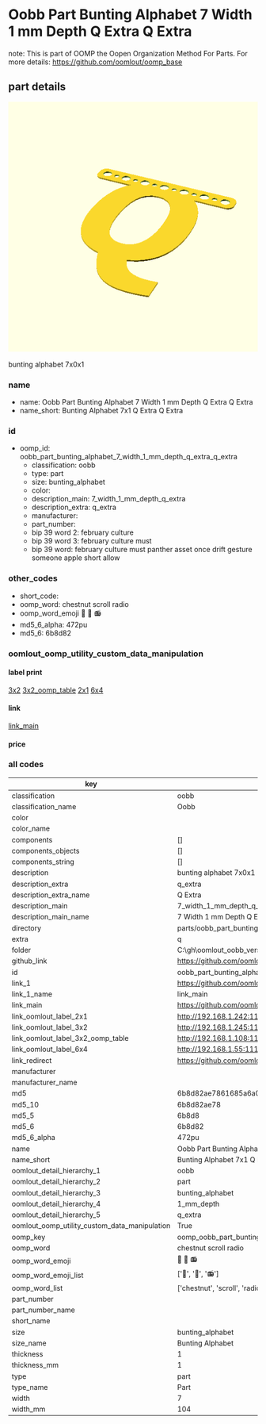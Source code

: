 # Oobb Part Bunting Alphabet 7 Width 1 mm Depth Q Extra Q Extra  

note: This is part of OOMP the Oopen Organization Method For Parts. For more details: https://github.com/oomlout/oomp_base

##  part details
  

[![](3dpr.png)](3dpr.png)

bunting alphabet 7x0x1



### name
* name: Oobb Part Bunting Alphabet 7 Width 1 mm Depth Q Extra Q Extra
* name_short: Bunting Alphabet 7x1 Q Extra Q Extra
### id
* oomp_id: oobb_part_bunting_alphabet_7_width_1_mm_depth_q_extra_q_extra
  * classification: oobb
  * type: part
  * size: bunting_alphabet
  * color: 
  * description_main: 7_width_1_mm_depth_q_extra
  * description_extra: q_extra
  * manufacturer: 
  * part_number: 
  * bip 39 word 2: february culture
  * bip 39 word 3: february culture must
  * bip 39 word: february culture must panther asset once drift gesture someone apple short allow

### other_codes
* short_code: 
* oomp_word: chestnut scroll radio
* oomp_word_emoji :chestnut: :scroll: :radio:
* md5_6_alpha: 472pu
* md5_6: 6b8d82






### oomlout_oomp_utility_custom_data_manipulation
#### label print
[3x2](http://192.168.1.245:1112/?label=oomp%20472pu)
[3x2_oomp_table](http://192.168.1.108:1112/?label=oomp%20472pu)
[2x1](http://192.168.1.242:1112/?label=oomp%20472pu)
[6x4](http://192.168.1.55:1112/?label=oomp%20472pu)    

#### link

[link_main](https://github.com/oomlout/oomlout_oobb_version_4_generated_parts/tree/main/navigation_oomp/oobb/part/bunting_alphabet/7_width_1_mm_depth_q_extra/q_extra/part)                              

#### price







### all codes 
| key | value |  
| --- | --- |  
| classification | oobb |  
| classification_name | Oobb |  
| color |  |  
| color_name |  |  
| components | [] |  
| components_objects | [] |  
| components_string | [] |  
| description | bunting alphabet 7x0x1 |  
| description_extra | q_extra |  
| description_extra_name | Q Extra |  
| description_main | 7_width_1_mm_depth_q_extra |  
| description_main_name | 7 Width 1 mm Depth Q Extra |  
| directory | parts/oobb_part_bunting_alphabet_7_width_1_mm_depth_q_extra_q_extra |  
| extra | q |  
| folder | C:\gh\oomlout_oobb_version_4_generated_parts\parts\oobb_part_bunting_alphabet_7_width_1_mm_depth_q_extra_q_extra |  
| github_link | https://github.com/oomlout/oomlout_oomp_part_src/tree/main/parts/oobb_part_bunting_alphabet_7_width_1_mm_depth_q_extra_q_extra |  
| id | oobb_part_bunting_alphabet_7_width_1_mm_depth_q_extra_q_extra |  
| link_1 | https://github.com/oomlout/oomlout_oobb_version_4_generated_parts/tree/main/navigation_oomp/oobb/part/bunting_alphabet/7_width_1_mm_depth_q_extra/q_extra/part |  
| link_1_name | link_main |  
| link_main | https://github.com/oomlout/oomlout_oobb_version_4_generated_parts/tree/main/navigation_oomp/oobb/part/bunting_alphabet/7_width_1_mm_depth_q_extra/q_extra/part |  
| link_oomlout_label_2x1 | http://192.168.1.242:1112/?label=oomp%20472pu |  
| link_oomlout_label_3x2 | http://192.168.1.245:1112/?label=oomp%20472pu |  
| link_oomlout_label_3x2_oomp_table | http://192.168.1.108:1112/?label=oomp%20472pu |  
| link_oomlout_label_6x4 | http://192.168.1.55:1112/?label=oomp%20472pu |  
| link_redirect | https://github.com/oomlout/oomlout_oobb_version_4_generated_parts/tree/main/parts/oobb_bunting_alphabet_07_01_ex_q |  
| manufacturer |  |  
| manufacturer_name |  |  
| md5 | 6b8d82ae7861685a6a06d9fd240d62a2 |  
| md5_10 | 6b8d82ae78 |  
| md5_5 | 6b8d8 |  
| md5_6 | 6b8d82 |  
| md5_6_alpha | 472pu |  
| name | Oobb Part Bunting Alphabet 7 Width 1 mm Depth Q Extra Q Extra |  
| name_short | Bunting Alphabet 7x1 Q Extra Q Extra |  
| oomlout_detail_hierarchy_1 | oobb |  
| oomlout_detail_hierarchy_2 | part |  
| oomlout_detail_hierarchy_3 | bunting_alphabet |  
| oomlout_detail_hierarchy_4 | 1_mm_depth |  
| oomlout_detail_hierarchy_5 | q_extra |  
| oomlout_oomp_utility_custom_data_manipulation | True |  
| oomp_key | oomp_oobb_part_bunting_alphabet_7_width_1_mm_depth_q_extra_q_extra |  
| oomp_word | chestnut scroll radio |  
| oomp_word_emoji | :chestnut: :scroll: :radio: |  
| oomp_word_emoji_list | [':chestnut:', ':scroll:', ':radio:'] |  
| oomp_word_list | ['chestnut', 'scroll', 'radio'] |  
| part_number |  |  
| part_number_name |  |  
| short_name |  |  
| size | bunting_alphabet |  
| size_name | Bunting Alphabet |  
| thickness | 1 |  
| thickness_mm | 1 |  
| type | part |  
| type_name | Part |  
| width | 7 |  
| width_mm | 104 |  
